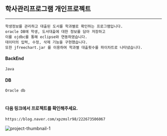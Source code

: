 ## 학사관리프로그램 개인프로젝트
***
    학생정보를 관리하고 대출된 도서를 학과별로 확인하는 프로그램입니다.
    oracle DB에 학생, 도서대출에 대한 정보를 담아 저장하고
    이를 ojdbc를 통해 eclipse와 연동하였습니다.
    데이터의 입력, 수정, 삭제 기능을 구현했습니다.
    또한 jfreechart.jar 를 이용하여 학과별 대출횟수를 파이차트로 나타냈습니다.
#### BackEnd
    Java
#### DB
    Oracle db
#
#### 다음 링크에서 프로젝트를 확인해주세요.
    https://blog.naver.com/xpzmslr98/222673506067
![project-thumbnail-1](https://user-images.githubusercontent.com/86524081/178399913-c7b26f97-d0f8-45e0-a79a-c46d565727f4.png)
